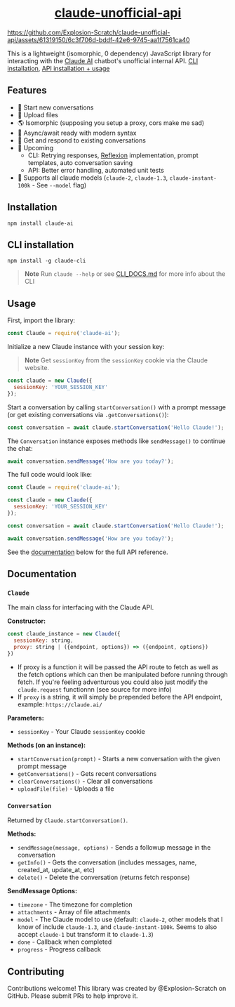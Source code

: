 <h1><div align=center><a href="https://github.com/explosion-scratch/claude-unofficial-api">claude-unofficial-api</a></div></h1>

https://github.com/Explosion-Scratch/claude-unofficial-api/assets/61319150/6c3f706d-bddf-42e6-9745-aa1f7561ca40

This is a lightweight (isomorphic, 0 dependency) JavaScript library for interacting with the [Claude AI](https://www.claude.ai/) chatbot's unofficial internal API. [CLI installation](#cli-installation), [API installation + usage](#usage)
  
## Features
- 💬 Start new conversations
- 📎 Upload files
- 🌎 Isomorphic (supposing you setup a proxy, cors make me sad)
- 🔄 Async/await ready with modern syntax
- 💾 Get and respond to existing conversations
- 🚀 Upcoming
  - CLI: Retrying responses, [Reflexion](https://arxiv.org/abs/2303.11366) implementation, prompt templates, auto conversation saving
  - API: Better error handling, automated unit tests
- 💪 Supports all claude models (`claude-2`, `claude-1.3`, `claude-instant-100k` - See `--model` flag)


## Installation

```
npm install claude-ai
```

## CLI installation
```
npm install -g claude-cli
```
> **Note**
> Run `claude --help` or see [CLI_DOCS.md](CLI_DOCS.md) for more info about the CLI

## Usage

First, import the library:

```js
const Claude = require('claude-ai'); 
```

Initialize a new Claude instance with your session key:

> **Note**
> Get `sessionKey` from the `sessionKey` cookie via the Claude website.

```js
const claude = new Claude({
  sessionKey: 'YOUR_SESSION_KEY' 
});
```

Start a conversation by calling `startConversation()` with a prompt message (or get existing conversations via `.getConversations()`):

```js
const conversation = await claude.startConversation('Hello Claude!');
```

The `Conversation` instance exposes methods like `sendMessage()` to continue the chat:

```js 
await conversation.sendMessage('How are you today?');
```

The full code would look like:

```js
const Claude = require('claude-ai');

const claude = new Claude({
  sessionKey: 'YOUR_SESSION_KEY'
});

const conversation = await claude.startConversation('Hello Claude!');

await conversation.sendMessage('How are you today?');
```

See the [documentation](#documentation) below for the full API reference.

## Documentation

### `Claude`

The main class for interfacing with the Claude API.

**Constructor:**
```js
const claude_instance = new Claude({
  sessionKey: string,
  proxy: string | ({endpoint, options}) => ({endpoint, options})
})
```

- If proxy is a function it will be passed the API route to fetch as well as the fetch options which can then be manipulated before running through fetch. If you're feeling adventurous you could also just modify the `claude.request` functionnn (see source for more info)
- If `proxy` is a string, it will simply be prepended before the API endpoint, example: `https://claude.ai/` 

**Parameters:**

- `sessionKey` - Your Claude `sessionKey` cookie 

**Methods (on an instance):**

- `startConversation(prompt)` - Starts a new conversation with the given prompt message
- `getConversations()` - Gets recent conversations
- `clearConversations()` - Clear all conversations
- `uploadFile(file)` - Uploads a file 

### `Conversation`

Returned by `Claude.startConversation()`. 

**Methods:**

- `sendMessage(message, options)` - Sends a followup message in the conversation  
- `getInfo()` - Gets the conversation (includes messages, name, created_at, update_at, etc)
- `delete()` - Delete the conversation (returns fetch response)

**SendMessage Options:**

- `timezone` - The timezone for completion 
- `attachments` - Array of file attachments 
- `model` - The Claude model to use (default: `claude-2`, other models that I know of include `claude-1.3`, and `claude-instant-100k`. Seems to also accept `claude-1` but transform it to `claude-1.3`)
- `done` - Callback when completed
- `progress` - Progress callback

## Contributing

Contributions welcome! This library was created by @Explosion-Scratch on GitHub. Please submit PRs to help improve it.
